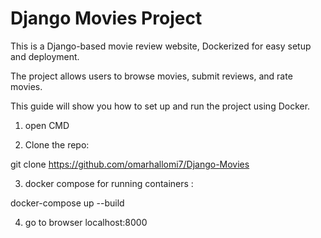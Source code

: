 # Django Movies Project

This is a Django-based movie review website, Dockerized for easy setup and deployment.

The project allows users to browse movies, submit reviews, and rate movies.

This guide will show you how to set up and run the project using Docker.

1. open CMD 

2. Clone the repo:

git clone https://github.com/omarhallomi7/Django-Movies

3. docker compose for running containers  :

docker-compose up --build

4. go to browser localhost:8000
